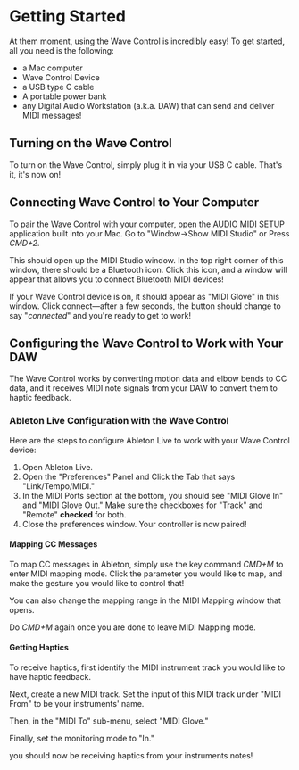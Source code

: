 # Getting Started

At them moment, using the Wave Control is incredibly easy! To get started, all you need is the following:

* a Mac computer
* Wave Control Device
* a USB type C cable
* A portable power bank
* any Digital Audio Workstation (a.k.a. DAW) that can send and deliver MIDI messages!

## Turning on the Wave Control

To turn on the Wave Control, simply plug it in via your USB C cable. That's it, it's now on!

## Connecting Wave Control to Your Computer

To pair the Wave Control with your computer, open the AUDIO MIDI SETUP application built into your Mac. Go to "Window->Show MIDI Studio" or Press _CMD+2_. 

This should open up the MIDI Studio window. In the top right corner of this window, there should be a Bluetooth icon. Click this icon, and a window will appear that allows you to connect Bluetooth MIDI devices!

If your Wave Control device is on, it should appear as "MIDI Glove" in this window. Click connect—after a few seconds, the button should change to say "_connected_" and you're ready to get to work!

## Configuring the Wave Control to Work with Your DAW

The Wave Control works by converting motion data and elbow bends to CC data, and it receives MIDI note signals from your DAW to convert them to haptic feedback. 
### Ableton Live Configuration with the Wave Control

Here are the steps to configure Ableton Live to work with your Wave Control device:

1. Open Ableton Live.
2. Open the "Preferences" Panel and Click the Tab that says "Link/Tempo/MIDI."
3. In the MIDI Ports section at the bottom, you should see "MIDI Glove In" and "MIDI Glove Out." Make sure the checkboxes for "Track" and "Remote" **checked** for both. 
4. Close the preferences window. Your controller is now paired!

#### Mapping CC Messages

To map CC messages in Ableton, simply use the key command _CMD+M_ to enter MIDI mapping mode. Click the parameter you would like to map, and make the gesture you would like to control that! 

You can also change the mapping range in the MIDI Mapping window that opens.

Do _CMD+M_ again once you are done to leave MIDI Mapping mode.

#### Getting Haptics

To receive haptics, first identify the MIDI instrument track you would like to have haptic feedback. 

Next, create a new MIDI track. Set the input of this MIDI track under "MIDI From" to be your instruments' name.

Then, in the "MIDI To" sub-menu, select "MIDI Glove." 

Finally, set the monitoring mode to "In."

you should now be receiving haptics from your instruments notes!
